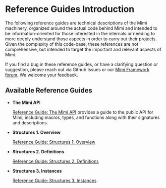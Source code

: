 # Reference Guides Introduction

The following reference guides are technical descriptions of the Mimi machinery, organized around the actual code behind Mimi and intended to be information-oriented for those interested in the internals or needing to more deeply understand those aspects in order to carry out their projects. Given the complexity of this code-base, these references are not comprehensive, but intended to target the important and relevant aspects of Mimi.

If you find a bug in these reference guides, or have a clarifying question or suggestion, please reach out via Github Issues or our [Mimi Framework forum](https://forum.mimiframework.org).  We welcome your feedback.

## Available Reference Guides

- **The Mimi API**

   [Reference Guide: The Mimi API](@ref) provides a guide to the public API for Mimi, including macros, types, and functions along with their signatures and descriptions.

- **Structures 1. Overview**

   [Reference Guide: Structures 1. Overview](@ref)

- **Structures 2. Definitions**

   [Reference Guide: Structures 2. Definitions](@ref)

- **Structures 3. Instances**

   [Reference Guide: Structures 3. Instances](@ref)
